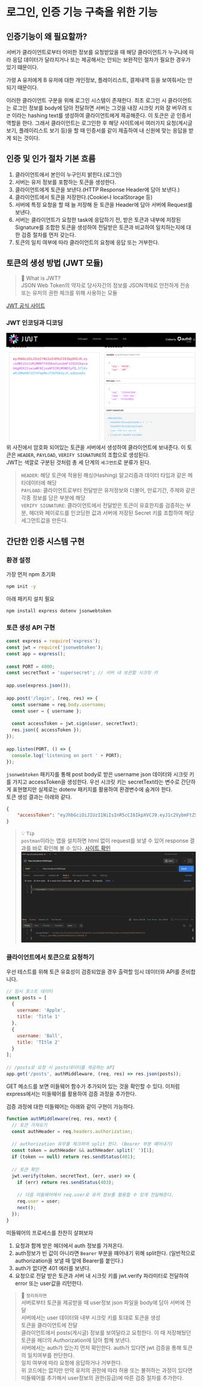 # 로그인, 인증 기능 구축을 위한 기능
## 인증기능이 왜 필요할까?
서버가 클라이언트로부터 어떠한 정보를 요청받았을 때 해당 클라이언트가 누구냐에 따라 응답 데이터가 달라지거나 또는 제공해서는 안되는 보완적인 절차가 필요한 경우가 있기 떄문이다.  

가령 A 유저에게 B 유저에 대한 개인정보, 플레이리스트, 결제내역 등을 보여줘서는 안되기 때문이다.  

이러한 클라이언트 구분을 위해 로그인 시스템이 존재한다. 최초 로그인 시 클라이언트는 로그인 정보를 body에 담아 전달하면 서버는 그것을 내장 시크릿 키와 잘 버무려 `토큰` 이라는 hashing text를 생성하여 클라이언트에게 제공해준다. 이 토큰은 곧 인증서 역할을 한다. 그래서 클라이언트는 로그인한 후 해당 사이트에서 여러가지 요청(게시글 보기, 플레이리스트 보기 등)을 할 때 인증서를 같이 제출하여 내 신원에 맞는 응답을 받게 되는 것이다.  

## 인증 및 인가 절차 기본 흐름
1. 클라이언트에서 본인이 누구인지 밝힌다.(로그인)
2. 서버는 유저 정보를 포함하는 토큰을 생성한다.
3. 클라이언트에게 토큰을 보낸다.(HTTP Response Header에 담아 보낸다.)
4. 클라이언트에서 토큰을 저장한다.(Cookie나 localStorage 등)
5. 서버에 특정 요청을 할 때 늘 저장해 둔 토큰을 Header에 담아 서버에 Request를 보낸다.
6. 서버는 클라이언트가 요청한 task에 응답하기 전, 받은 토큰과 내부에 저장된 Signature를 조합한 토큰을 생성하여 전달받은 토큰과 비교하여 일치하는지에 대한 검증 절차를 먼저 갖는다.
7. 토큰의 일치 여부에 따라 클라이언트의 요청에 응답 또는 거부한다.

## 토큰의 생성 방법 (JWT 모듈)
> 📌 What is JWT?  
> JSON Web Token의 약자로 당사자간의 정보를 JSON객체로 안전하게 전송 또는 유저의 권한 체크를 위해 사용하는 모듈

[JWT 공식 사이트](https://jwt.io/)

### JWT 인코딩과 디코딩
![JWT-example](./img/JWT_exam.png)
위 사진에서 암호화 되어있는 토큰을 서버에서 생성하여 클라이언트에 보내준다. 이 토큰은 `HEADER`, `PAYLOAD`, `VERIFY SIGNATURE`의 조합으로 생성된다.  
JWT는 색깔로 구분된 것처럼 총 세 단계의 `세그먼트`로 분류가 된다.  
> `HEADER`: 해당 토큰에 적용된 해싱(Hashing) 알고리즘과 데이터 타입과 같은 메타데이터에 해당  
> `PAYLOAD`: 클라이언트로부터 전달받은 유저정보와 더불어, 만료기간, 주제와 같은 각종 정보를 담은 부분에 해당  
> `VERIFY SIGNATURE`: 클라이언트에서 전달받은 토큰이 유효한지를 검증하는 부분, 헤더와 페이로드를 인코딩한 값과 서버에 저장된 Secret 키를 조합하여 해당 세그먼트값을 만든다.

## 간단한 인증 시스템 구현
### 환경 설정
가장 먼저 npm 초기화
```zsh
npm init -y
```
아래 패키지 설치 필요
```zsh
npm install express dotenv jsonwebtoken
```

### 토큰 생성 API 구현
```javascript
const express = require('express');
const jwt = require('jsonwebtoken');
const app = express();

const PORT = 4000;
const secretText = 'supersecret'; // 서버 내 보관할 시크릿 키

app.use(express.json());

app.post('/login', (req, res) => {
  const username = req.body.username;
  const user = { username };

  const accessToken = jwt.sign(user, secretText);
  res.json({ accessToken });
});

app.listen(PORT, () => {
  console.log('listening on port ' + PORT);
});
```
`jsonwebtoken` 패키지를 통해 post body로 받은 username json 데이터와 시크릿 키를 가지고 accessToken을 생성한다. 우선 시크릿 키는 secretText라는 변수로 간단하게 표현했지만 실제로는 dotenv 패키지를 활용하여 환경변수에 숨겨야 한다.  
토큰 생성 결과는 아래와 같다.  
```json
{
    "accessToken": "eyJhbGciOiJIUzI1NiIsInR5cCI6IkpXVCJ9.eyJ1c2VybmFtZSI6ImpvaG4iLCJpYXQiOjE2ODYxNTMzOTl9.rFxpq_s_a9eTbBWqv2SXXMrSVbB314hfxCi2ROkOR_0"
}
```

> 💡 `Tip`  
> `postman`이라는 앱을 설치하면 html 없이 request를 보낼 수 있어 response 결과를 바로 확인해 볼 수 있다. [사이트 확인](https://www.postman.com/)
![postman-example](./img/postman_exam.png)

### 클라이언트에서 토큰으로 요청하기
우선 테스트를 위해 토큰 유효성이 검증되었을 경우 출력할 임시 데이터와 API를 준비합니다.
```javascript
// 임시 포스트 데이터
const posts = [
  {
    username: 'Apple',
    title: 'Title 1'
  },
  {
    username: 'Ball',
    title: 'TItle 2'
  }
];

// /posts로 요청 시 posts데이터를 제공하는 API
app.get('/posts', authMiddleware, (req, res) => res.json(posts));
```
GET 메소드를 보면 미들웨어 함수가 추가되어 있는 것을 확인할 수 있다. 이처럼 express에서는 미들웨어를 활용하여 검증 과정을 추가한다.  

검증 과정에 대한 미들웨어는 아래와 같이 구현이 가능하다.
```javascript
function authMiddleware(req, res, next) {
  // 토큰 가져오기
  const authHeader = req.headers.authorization;

  // authorization 유무를 체크하여 split 한다. (Bearer 부분 뗴어내기)
  const token = authHeader && authHeader.split(' ')[1];
  if (token == null) return res.sendStatus(401);

  // 토큰 확인
  jwt.verify(token, secretText, (err, user) => {
    if (err) return res.sendStatus(403);

    // 다음 미들웨어에서 req.user로 유저 정보를 활용할 수 있게 전달해준다.
    req.user = user;
    next();
  });
}
```
미들웨어의 프로세스를 찬찬히 살펴보자
1. 요청과 함께 받은 헤더에서 auth 정보를 가져온다.
2. auth정보가 빈 값이 아니라면 `Bearer` 부분을 뗴어내기 위해 split한다. (일반적으로 authorization을 보낼 때 앞에 Bearer를 붙인다.)  
3. auth가 없다면 401 에러를 보낸다.
4. 요청으로 전달 받은 토큰과 서버 내 시크릿 키를 jwt.verify 파라미터로 전달하여 error 또는 user값을 리턴한다.  

> 📌 `정리하자면`  
> 서버로부터 토큰을 제공받을 때 user정보 json 파일을 body에 담아 서버에 전달  
> 서버에서는 user 데이터와 내부 시크릿 키를 토대로 토큰을 생성  
> 토큰을 클라이언트에 전달  
> 클라이언트에서 posts(게시글) 정보를 보여달라고 요청한다. 이 때 저장해뒀던 토큰을 헤더의 Authorization에 담아 함께 보낸다.  
> 서버에서는 auth가 있는지 먼저 확인한다. auth가 있다면 jwt 검증을 통해 토큰의 일치여부를 판단한다.  
> 일치 여부에 따라 요청에 응답하거나 거부한다.  
> 위 코드에는 없지만 만약 유저의 권한에 따라 허용 또는 불허하는 과정이 있다면 미들웨어를 추가해서 user정보의 권한(등급)에 따른 검증 절차를 추가한다.
